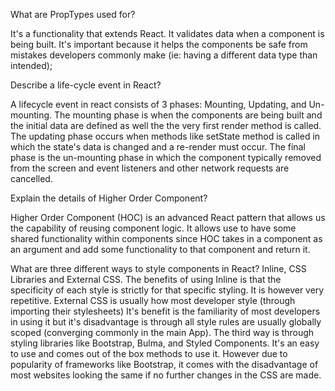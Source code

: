 What are PropTypes used for?

It's a functionality that extends React. It validates data when a component is being built. It's important because it helps the components be safe from mistakes developers commonly make (ie: having a different data type than intended);

Describe a life-cycle event in React?

A lifecycle event in react consists of 3 phases: Mounting, Updating, and Un-mounting. The mounting phase is when the components are being built and the initial data are defined as well the the very first render method is called. The updating phase occurs when methods like setState method is called in which the state's data is changed and a re-render must occur. The final phase is the un-mounting phase in which the component typically removed from the screen and event listeners and other network requests are cancelled.

Explain the details of Higher Order Component?

Higher Order Component (HOC) is an advanced React pattern that allows us the capability of reusing component logic. It allows use to have some shared functionality within components since HOC takes in a component as an argument and add some functionality to that component and return it.

What are three different ways to style components in React?
Inline, CSS Libraries and External CSS. The benefits of using Inline is that the specificity of each style is strictly for that specific styling. It is however very repetitive. External CSS is usually how most developer style (through importing their stylesheets) It's benefit is the familiarity of most developers in using it but it's disadvantage is through all style rules are usually globally scoped (converging commonly in the main App). The third way is through styling libraries like Bootstrap, Bulma, and Styled Components. It's an easy to use and comes out of the box methods to use it. However due to popularity of frameworks like Bootstrap, it comes with the disadvantage of most websites looking the same if no further changes in the CSS are made. 
